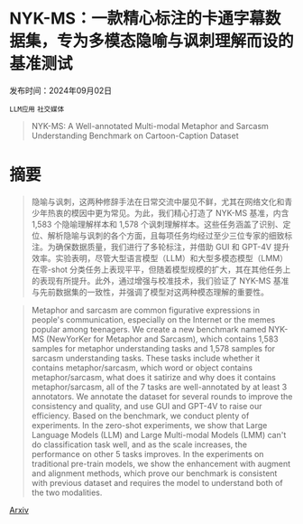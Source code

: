# NYK-MS：一款精心标注的卡通字幕数据集，专为多模态隐喻与讽刺理解而设的基准测试

发布时间：2024年09月02日

`LLM应用` `社交媒体`

> NYK-MS: A Well-annotated Multi-modal Metaphor and Sarcasm Understanding Benchmark on Cartoon-Caption Dataset

# 摘要

> 隐喻与讽刺，这两种修辞手法在日常交流中屡见不鲜，尤其在网络文化和青少年热衷的模因中更为常见。为此，我们精心打造了 NYK-MS 基准，内含 1,583 个隐喻理解样本和 1,578 个讽刺理解样本。这些任务涵盖了识别、定位、解析隐喻与讽刺的各个方面，且每项任务均经过至少三位专家的细致标注。为确保数据质量，我们进行了多轮标注，并借助 GUI 和 GPT-4V 提升效率。实验表明，尽管大型语言模型（LLM）和大型多模态模型（LMM）在零-shot 分类任务上表现平平，但随着模型规模的扩大，其在其他任务上的表现有所提升。此外，通过增强与校准技术，我们验证了 NYK-MS 基准与先前数据集的一致性，并强调了模型对这两种模态理解的重要性。

> Metaphor and sarcasm are common figurative expressions in people's communication, especially on the Internet or the memes popular among teenagers. We create a new benchmark named NYK-MS (NewYorKer for Metaphor and Sarcasm), which contains 1,583 samples for metaphor understanding tasks and 1,578 samples for sarcasm understanding tasks. These tasks include whether it contains metaphor/sarcasm, which word or object contains metaphor/sarcasm, what does it satirize and why does it contains metaphor/sarcasm, all of the 7 tasks are well-annotated by at least 3 annotators. We annotate the dataset for several rounds to improve the consistency and quality, and use GUI and GPT-4V to raise our efficiency. Based on the benchmark, we conduct plenty of experiments. In the zero-shot experiments, we show that Large Language Models (LLM) and Large Multi-modal Models (LMM) can't do classification task well, and as the scale increases, the performance on other 5 tasks improves. In the experiments on traditional pre-train models, we show the enhancement with augment and alignment methods, which prove our benchmark is consistent with previous dataset and requires the model to understand both of the two modalities.

[Arxiv](https://arxiv.org/abs/2409.01037)